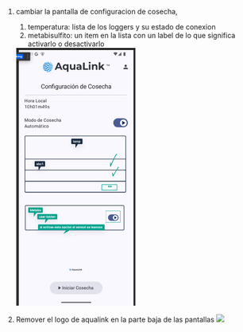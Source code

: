 1. cambiar la pantalla de configuracion de cosecha, 
	1. temperatura: lista de los loggers y su estado de conexion
	2. metabisulfito: un item en la lista con un label de lo que significa activarlo o desactivarlo
	<img src="Pasted image 20250708090418.png" style="width:50%"/>
	
2. Remover el logo de aqualink en la parte baja de las pantallas
	<img src="Pasted image 20250708092926.png" style="width:50%"/>
